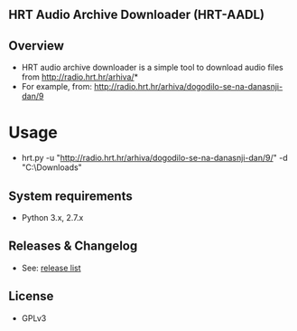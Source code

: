 ## HRT Audio Archive Downloader (HRT-AADL)


## Overview

- HRT audio archive downloader is a simple tool to download audio files from http://radio.hrt.hr/arhiva/*
- For example, from: http://radio.hrt.hr/arhiva/dogodilo-se-na-danasnji-dan/9


# Usage

- hrt.py -u "http://radio.hrt.hr/arhiva/dogodilo-se-na-danasnji-dan/9/" -d "C:\Downloads\"


## System requirements

- Python 3.x, 2.7.x


## Releases & Changelog

- See: [release list][releases]


## License

- GPLv3

[releases]: https://github.com/precla/hrt-aadl/releases